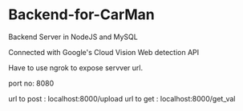 # Backend-for-CarMan
Backend Server in NodeJS and MySQL

Connected with Google's Cloud Vision Web detection API

Have to use ngrok to expose servver url.

port no: 8080

url to post : localhost:8000/upload
url to get  : localhost:8000/get_val
